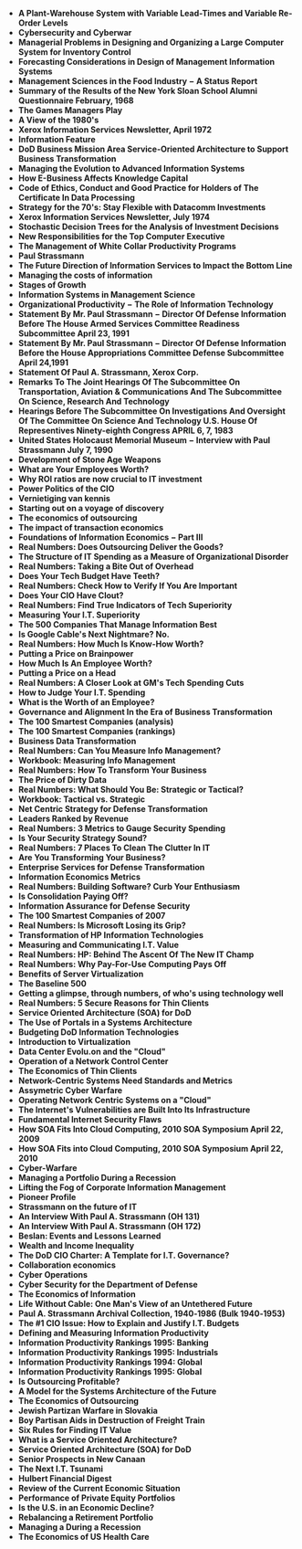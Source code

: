 
<ul>
  
 <li><b><a target="_blank" href="https://github.com/manjunath5496/Paul-Strassmann-Papers/blob/master/paul(1).pdf" style="text-decoration:none;"> A Plant-Warehouse System with Variable Lead-Times and Variable Re-Order Levels</a></b></li>
  
<li><b><a target="_blank" href="https://github.com/manjunath5496/Paul-Strassmann-Papers/blob/master/paul(2).pdf" style="text-decoration:none;">Cybersecurity and Cyberwar</a></b></li>

<li><b><a target="_blank" href="https://github.com/manjunath5496/Paul-Strassmann-Papers/blob/master/paul(3).pdf" style="text-decoration:none;">Managerial Problems in Designing and Organizing a Large Computer System for Inventory Control</a></b></li>                         
  <li><b><a target="_blank" href="https://github.com/manjunath5496/Paul-Strassmann-Papers/blob/master/paul(4).pdf" style="text-decoration:none;">Forecasting Considerations in Design of Management Information Systems</a></b></li>  
     <li><b><a target="_blank" href="https://github.com/manjunath5496/Paul-Strassmann-Papers/blob/master/paul(5).pdf" style="text-decoration:none;">Management Sciences in the Food Industry &minus; A Status Report</a></b></li>  
   <li><b><a target="_blank" href="https://github.com/manjunath5496/Paul-Strassmann-Papers/blob/master/paul(6).pdf" style="text-decoration:none;">Summary of the Results of the New York Sloan School Alumni Questionnaire February, 1968</a></b></li>  
                                             

 <li><b><a target="_blank" href="https://github.com/manjunath5496/Paul-Strassmann-Papers/blob/master/paul(7).pdf" style="text-decoration:none;">The Games Managers Play</a></b></li>
  
<li><b><a target="_blank" href="https://github.com/manjunath5496/Paul-Strassmann-Papers/blob/master/paul(8).pdf" style="text-decoration:none;">A View of the 1980's </a></b></li>

<li><b><a target="_blank" href="https://github.com/manjunath5496/Paul-Strassmann-Papers/blob/master/paul(9).pdf" style="text-decoration:none;">Xerox Information Services Newsletter, April 1972</a></b></li>                         
  <li><b><a target="_blank" href="https://github.com/manjunath5496/Paul-Strassmann-Papers/blob/master/paul(10).pdf" style="text-decoration:none;"> Information Feature</a></b></li>  
     <li><b><a target="_blank" href="https://github.com/manjunath5496/Paul-Strassmann-Papers/blob/master/paul(11).pdf" style="text-decoration:none;">DoD Business Mission Area Service-Oriented Architecture to Support Business Transformation</a></b></li>  
   <li><b><a target="_blank" href="https://github.com/manjunath5496/Paul-Strassmann-Papers/blob/master/paul(12).pdf" style="text-decoration:none;">Managing the Evolution to Advanced Information Systems</a></b></li>  
                                             
<li><b><a target="_blank" href="https://github.com/manjunath5496/Paul-Strassmann-Papers/blob/master/paul(13).pdf" style="text-decoration:none;">How E-Business Affects Knowledge Capital</a></b></li>                         
  <li><b><a target="_blank" href="https://github.com/manjunath5496/Paul-Strassmann-Papers/blob/master/paul(14).pdf" style="text-decoration:none;">Code of Ethics, Conduct and Good Practice for Holders of The Certificate In Data Processing</a></b></li>  
     <li><b><a target="_blank" href="https://github.com/manjunath5496/Paul-Strassmann-Papers/blob/master/paul(15).pdf" style="text-decoration:none;">Strategy for the 70's: Stay Flexible with Datacomm Investments</a></b></li>  
   <li><b><a target="_blank" href="https://github.com/manjunath5496/Paul-Strassmann-Papers/blob/master/paul(16).pdf" style="text-decoration:none;">Xerox Information Services Newsletter, July 1974</a></b></li>  
                                             
  <li><b><a target="_blank" href="https://github.com/manjunath5496/Paul-Strassmann-Papers/blob/master/paul(17).pdf" style="text-decoration:none;">Stochastic Decision Trees for the Analysis of Investment Decisions</a></b></li>  
     <li><b><a target="_blank" href="https://github.com/manjunath5496/Paul-Strassmann-Papers/blob/master/paul(18).pdf" style="text-decoration:none;">New Responsibilities for the Top Computer Executive</a></b></li>  
   <li><b><a target="_blank" href="https://github.com/manjunath5496/Paul-Strassmann-Papers/blob/master/paul(19).pdf" style="text-decoration:none;">The Management of White Collar Productivity Programs</a></b></li>  

  <li><b><a target="_blank" href="https://github.com/manjunath5496/Paul-Strassmann-Papers/blob/master/paul(20).pdf" style="text-decoration:none;">Paul Strassmann</a></b></li>  
     <li><b><a target="_blank" href="https://github.com/manjunath5496/Paul-Strassmann-Papers/blob/master/paul(21).pdf" style="text-decoration:none;">The Future Direction of Information Services to Impact the Bottom Line</a></b></li>  
   <li><b><a target="_blank" href="https://github.com/manjunath5496/Paul-Strassmann-Papers/blob/master/paul(22).pdf" style="text-decoration:none;">Managing the costs of information</a></b></li>  


 <li><b><a target="_blank" href="https://github.com/manjunath5496/Paul-Strassmann-Papers/blob/master/paul(23).pdf" style="text-decoration:none;">Stages of Growth</a></b></li>  
     <li><b><a target="_blank" href="https://github.com/manjunath5496/Paul-Strassmann-Papers/blob/master/paul(24).pdf" style="text-decoration:none;">Information Systems in Management Science</a></b></li>  
   <li><b><a target="_blank" href="https://github.com/manjunath5496/Paul-Strassmann-Papers/blob/master/paul(25).pdf" style="text-decoration:none;"> Organizational Productivity &minus; The Role of Information Technology </a></b></li>  

  <li><b><a target="_blank" href="https://github.com/manjunath5496/Paul-Strassmann-Papers/blob/master/paul(26).pdf" style="text-decoration:none;">Statement By Mr. Paul Strassmann &minus; Director Of Defense Information Before The House Armed Services Committee Readiness Subcommittee April 23, 1991</a></b></li>  
<li><b><a target="_blank" href="https://github.com/manjunath5496/Paul-Strassmann-Papers/blob/master/paul(27).pdf" style="text-decoration:none;">Statement By Mr. Paul Strassmann &minus; Director Of Defense Information Before the House Appropriations Committee Defense Subcommittee April 24,1991</a></b></li>  
   <li><b><a target="_blank" href="https://github.com/manjunath5496/Paul-Strassmann-Papers/blob/master/paul(28).pdf" style="text-decoration:none;">Statement Of Paul A. Strassmann, Xerox Corp. </a></b></li>  

<li><b><a target="_blank" href="https://github.com/manjunath5496/Paul-Strassmann-Papers/blob/master/paul(29).pdf" style="text-decoration:none;">Remarks To The Joint Hearings Of The Subcommittee On Transportation, Aviation & Communications And The Subcommittee On Science, Research And Technology</a></b></li>  

   <li><b><a target="_blank" href="https://github.com/manjunath5496/Paul-Strassmann-Papers/blob/master/paul(30).pdf" style="text-decoration:none;">Hearings Before The Subcommittee On Investigations And Oversight Of The Committee On Science And Technology
U.S. House Of Representives Ninety-eighth Congress APRIL 6, 7, 1983</a></b></li>  

<li><b><a target="_blank" href="https://github.com/manjunath5496/Paul-Strassmann-Papers/blob/master/paul(31).pdf" style="text-decoration:none;">United States Holocaust Memorial Museum &minus; Interview with Paul Strassmann July 7, 1990</a></b></li>  

  <li><b><a target="_blank" href="https://github.com/manjunath5496/Paul-Strassmann-Papers/blob/master/paul(32).pdf" style="text-decoration:none;">Development of Stone Age Weapons</a></b></li>  

<li><b><a target="_blank" href="https://github.com/manjunath5496/Paul-Strassmann-Papers/blob/master/paul(33).pdf" style="text-decoration:none;">What are Your Employees Worth?</a></b></li>  

   <li><b><a target="_blank" href="https://github.com/manjunath5496/Paul-Strassmann-Papers/blob/master/paul(34).pdf" style="text-decoration:none;">Why ROI ratios are now crucial to IT investment </a></b></li>  

<li><b><a target="_blank" href="https://github.com/manjunath5496/Paul-Strassmann-Papers/blob/master/paul(35).pdf" style="text-decoration:none;">Power Politics of the CIO</a></b></li>  


<li><b><a target="_blank" href="https://github.com/manjunath5496/Paul-Strassmann-Papers/blob/master/paul(36).pdf" style="text-decoration:none;">Vernietiging van kennis</a></b></li>  

   <li><b><a target="_blank" href="https://github.com/manjunath5496/Paul-Strassmann-Papers/blob/master/paul(37).pdf" style="text-decoration:none;">Starting out on a voyage of discovery</a></b></li>  

<li><b><a target="_blank" href="https://github.com/manjunath5496/Paul-Strassmann-Papers/blob/master/paul(38).pdf" style="text-decoration:none;">The economics of outsourcing</a></b></li>  

  <li><b><a target="_blank" href="https://github.com/manjunath5496/Paul-Strassmann-Papers/blob/master/paul(39).pdf" style="text-decoration:none;">The impact of transaction economics</a></b></li>  

<li><b><a target="_blank" href="https://github.com/manjunath5496/Paul-Strassmann-Papers/blob/master/paul(40).pdf" style="text-decoration:none;">Foundations of Information Economics &minus; Part III</a></b></li>  

   <li><b><a target="_blank" href="https://github.com/manjunath5496/Paul-Strassmann-Papers/blob/master/paul(41).pdf" style="text-decoration:none;">Real Numbers: Does Outsourcing Deliver the Goods?</a></b></li>  

<li><b><a target="_blank" href="https://github.com/manjunath5496/Paul-Strassmann-Papers/blob/master/paul(42).pdf" style="text-decoration:none;">The Structure of IT Spending as a Measure of Organizational Disorder</a></b></li>  


<li><b><a target="_blank" href="https://github.com/manjunath5496/Paul-Strassmann-Papers/blob/master/paul(43).pdf" style="text-decoration:none;">Real Numbers: Taking a Bite Out of Overhead</a></b></li>  

  <li><b><a target="_blank" href="https://github.com/manjunath5496/Paul-Strassmann-Papers/blob/master/paul(44).pdf" style="text-decoration:none;">Does Your Tech Budget Have Teeth?</a></b></li>  

<li><b><a target="_blank" href="https://github.com/manjunath5496/Paul-Strassmann-Papers/blob/master/paul(45).pdf" style="text-decoration:none;">Real Numbers: Check How to Verify If You Are Important</a></b></li>  

   <li><b><a target="_blank" href="https://github.com/manjunath5496/Paul-Strassmann-Papers/blob/master/paul(46).pdf" style="text-decoration:none;">Does Your CIO Have Clout?</a></b></li>  

<li><b><a target="_blank" href="https://github.com/manjunath5496/Paul-Strassmann-Papers/blob/master/paul(47).pdf" style="text-decoration:none;">Real Numbers: Find True Indicators of Tech Superiority</a></b></li>  


<li><b><a target="_blank" href="https://github.com/manjunath5496/Paul-Strassmann-Papers/blob/master/paul(48).pdf" style="text-decoration:none;">Measuring Your I.T. Superiority</a></b></li>  

  <li><b><a target="_blank" href="https://github.com/manjunath5496/Paul-Strassmann-Papers/blob/master/paul(49).pdf" style="text-decoration:none;">The 500 Companies That Manage Information Best</a></b></li>  

<li><b><a target="_blank" href="https://github.com/manjunath5496/Paul-Strassmann-Papers/blob/master/paul(50).pdf" style="text-decoration:none;">Is Google Cable's Next Nightmare? No.</a></b></li>  

   <li><b><a target="_blank" href="https://github.com/manjunath5496/Paul-Strassmann-Papers/blob/master/paul(51).pdf" style="text-decoration:none;">Real Numbers: How Much Is Know-How Worth?</a></b></li>  

<li><b><a target="_blank" href="https://github.com/manjunath5496/Paul-Strassmann-Papers/blob/master/paul(52).pdf" style="text-decoration:none;">Putting a Price on Brainpower</a></b></li>  

<li><b><a target="_blank" href="https://github.com/manjunath5496/Paul-Strassmann-Papers/blob/master/paul(53).pdf" style="text-decoration:none;">How Much Is An Employee Worth?</a></b></li>  

   <li><b><a target="_blank" href="https://github.com/manjunath5496/Paul-Strassmann-Papers/blob/master/paul(54).pdf" style="text-decoration:none;">Putting a Price on a Head</a></b></li>  

<li><b><a target="_blank" href="https://github.com/manjunath5496/Paul-Strassmann-Papers/blob/master/paul(55).pdf" style="text-decoration:none;">Real Numbers: A Closer Look at GM's Tech Spending Cuts</a></b></li>  

<li><b><a target="_blank" href="https://github.com/manjunath5496/Paul-Strassmann-Papers/blob/master/paul(56).pdf" style="text-decoration:none;"> How to Judge Your I.T. Spending</a></b></li>  


 <li><b><a target="_blank" href="https://github.com/manjunath5496/Paul-Strassmann-Papers/blob/master/paul(57).pdf" style="text-decoration:none;"> What is the Worth of an Employee?</a></b></li>
  
<li><b><a target="_blank" href="https://github.com/manjunath5496/Paul-Strassmann-Papers/blob/master/paul(58).pdf" style="text-decoration:none;">Governance and Alignment In the Era of Business Transformation</a></b></li>

<li><b><a target="_blank" href="https://github.com/manjunath5496/Paul-Strassmann-Papers/blob/master/paul(59).pdf" style="text-decoration:none;">The 100 Smartest Companies (analysis)</a></b></li>                         
  <li><b><a target="_blank" href="https://github.com/manjunath5496/Paul-Strassmann-Papers/blob/master/paul(60).pdf" style="text-decoration:none;">The 100 Smartest Companies (rankings)</a></b></li>  
     <li><b><a target="_blank" href="https://github.com/manjunath5496/Paul-Strassmann-Papers/blob/master/paul(61).pdf" style="text-decoration:none;">Business Data Transformation</a></b></li>  
   <li><b><a target="_blank" href="https://github.com/manjunath5496/Paul-Strassmann-Papers/blob/master/paul(62).pdf" style="text-decoration:none;">Real Numbers: Can You Measure Info Management?</a></b></li>  
                                             

 <li><b><a target="_blank" href="https://github.com/manjunath5496/Paul-Strassmann-Papers/blob/master/paul(63).pdf" style="text-decoration:none;">Workbook: Measuring Info Management</a></b></li>
  
<li><b><a target="_blank" href="https://github.com/manjunath5496/Paul-Strassmann-Papers/blob/master/paul(64).pdf" style="text-decoration:none;">Real Numbers: How To Transform Your Business </a></b></li>

<li><b><a target="_blank" href="https://github.com/manjunath5496/Paul-Strassmann-Papers/blob/master/paul(65).pdf" style="text-decoration:none;">The Price of Dirty Data</a></b></li>                         
  <li><b><a target="_blank" href="https://github.com/manjunath5496/Paul-Strassmann-Papers/blob/master/paul(66).pdf" style="text-decoration:none;"> Real Numbers: What Should You Be: Strategic or Tactical?</a></b></li>  
     <li><b><a target="_blank" href="https://github.com/manjunath5496/Paul-Strassmann-Papers/blob/master/paul(67).pdf" style="text-decoration:none;">Workbook: Tactical vs. Strategic</a></b></li>  
   <li><b><a target="_blank" href="https://github.com/manjunath5496/Paul-Strassmann-Papers/blob/master/paul(68).pdf" style="text-decoration:none;">Net Centric Strategy for Defense Transformation</a></b></li>  
                                             
<li><b><a target="_blank" href="https://github.com/manjunath5496/Paul-Strassmann-Papers/blob/master/paul(69).pdf" style="text-decoration:none;">Leaders Ranked by Revenue</a></b></li>                         
  <li><b><a target="_blank" href="https://github.com/manjunath5496/Paul-Strassmann-Papers/blob/master/paul(70).pdf" style="text-decoration:none;">Real Numbers: 3 Metrics to Gauge Security Spending</a></b></li>  
     <li><b><a target="_blank" href="https://github.com/manjunath5496/Paul-Strassmann-Papers/blob/master/paul(71).pdf" style="text-decoration:none;">Is Your Security Strategy Sound?</a></b></li>  
   <li><b><a target="_blank" href="https://github.com/manjunath5496/Paul-Strassmann-Papers/blob/master/paul(72).pdf" style="text-decoration:none;">Real Numbers: 7 Places To Clean The Clutter In IT</a></b></li>  
                                             
  <li><b><a target="_blank" href="https://github.com/manjunath5496/Paul-Strassmann-Papers/blob/master/paul(73).pdf" style="text-decoration:none;">Are You Transforming Your Business?</a></b></li>  
     <li><b><a target="_blank" href="https://github.com/manjunath5496/Paul-Strassmann-Papers/blob/master/paul(74).pdf" style="text-decoration:none;">Enterprise Services for Defense Transformation</a></b></li>  
   <li><b><a target="_blank" href="https://github.com/manjunath5496/Paul-Strassmann-Papers/blob/master/paul(75).pdf" style="text-decoration:none;">Information Economics Metrics</a></b></li>  

  <li><b><a target="_blank" href="https://github.com/manjunath5496/Paul-Strassmann-Papers/blob/master/paul(76).pdf" style="text-decoration:none;">Real Numbers: Building Software? Curb Your Enthusiasm</a></b></li>  
     <li><b><a target="_blank" href="https://github.com/manjunath5496/Paul-Strassmann-Papers/blob/master/paul(77).pdf" style="text-decoration:none;">Is Consolidation Paying Off?</a></b></li>  
   <li><b><a target="_blank" href="https://github.com/manjunath5496/Paul-Strassmann-Papers/blob/master/paul(78).pdf" style="text-decoration:none;">Information Assurance for Defense Security</a></b></li>  


 <li><b><a target="_blank" href="https://github.com/manjunath5496/Paul-Strassmann-Papers/blob/master/paul(79).pdf" style="text-decoration:none;">The 100 Smartest Companies of 2007</a></b></li>  
     <li><b><a target="_blank" href="https://github.com/manjunath5496/Paul-Strassmann-Papers/blob/master/paul(80).pdf" style="text-decoration:none;">Real Numbers: Is Microsoft Losing its Grip?</a></b></li>  
   <li><b><a target="_blank" href="https://github.com/manjunath5496/Paul-Strassmann-Papers/blob/master/paul(81).pdf" style="text-decoration:none;"> Transformation of HP Information Technologies </a></b></li>  

  <li><b><a target="_blank" href="https://github.com/manjunath5496/Paul-Strassmann-Papers/blob/master/paul(82).pdf" style="text-decoration:none;">Measuring and Communicating I.T. Value</a></b></li>  
<li><b><a target="_blank" href="https://github.com/manjunath5496/Paul-Strassmann-Papers/blob/master/paul(83).pdf" style="text-decoration:none;">Real Numbers: HP: Behind The Ascent Of The New IT Champ</a></b></li>  
   <li><b><a target="_blank" href="https://github.com/manjunath5496/Paul-Strassmann-Papers/blob/master/paul(84).pdf" style="text-decoration:none;">Real Numbers: Why Pay-For-Use Computing Pays Off</a></b></li>  

<li><b><a target="_blank" href="https://github.com/manjunath5496/Paul-Strassmann-Papers/blob/master/paul(85).pdf" style="text-decoration:none;">Benefits of Server Virtualization</a></b></li>  

   <li><b><a target="_blank" href="https://github.com/manjunath5496/Paul-Strassmann-Papers/blob/master/paul(86).pdf" style="text-decoration:none;">The Baseline 500</a></b></li>  

<li><b><a target="_blank" href="https://github.com/manjunath5496/Paul-Strassmann-Papers/blob/master/paul(87).pdf" style="text-decoration:none;">Getting a glimpse, through numbers, of who's using technology well</a></b></li>  

  <li><b><a target="_blank" href="https://github.com/manjunath5496/Paul-Strassmann-Papers/blob/master/paul(88).pdf" style="text-decoration:none;">Real Numbers: 5 Secure Reasons for Thin Clients</a></b></li>  

<li><b><a target="_blank" href="https://github.com/manjunath5496/Paul-Strassmann-Papers/blob/master/paul(89).pdf" style="text-decoration:none;">Service Oriented Architecture (SOA) for DoD</a></b></li>  

   <li><b><a target="_blank" href="https://github.com/manjunath5496/Paul-Strassmann-Papers/blob/master/paul(90).pdf" style="text-decoration:none;">The Use of Portals in a Systems Architecture </a></b></li>  

<li><b><a target="_blank" href="https://github.com/manjunath5496/Paul-Strassmann-Papers/blob/master/paul(91).pdf" style="text-decoration:none;">Budgeting DoD Information Technologies</a></b></li>  


<li><b><a target="_blank" href="https://github.com/manjunath5496/Paul-Strassmann-Papers/blob/master/paul(92).pdf" style="text-decoration:none;">Introduction to Virtualization</a></b></li>  

   <li><b><a target="_blank" href="https://github.com/manjunath5496/Paul-Strassmann-Papers/blob/master/paul(93).pdf" style="text-decoration:none;">Data Center Evolu.on and the "Cloud"</a></b></li>  

<li><b><a target="_blank" href="https://github.com/manjunath5496/Paul-Strassmann-Papers/blob/master/paul(94).pdf" style="text-decoration:none;">Operation of a Network Control Center</a></b></li>  

  <li><b><a target="_blank" href="https://github.com/manjunath5496/Paul-Strassmann-Papers/blob/master/paul(95).pdf" style="text-decoration:none;">The Economics of Thin Clients</a></b></li>  

<li><b><a target="_blank" href="https://github.com/manjunath5496/Paul-Strassmann-Papers/blob/master/paul(96).pdf" style="text-decoration:none;">Network-Centric Systems Need Standards and Metrics</a></b></li>  

   <li><b><a target="_blank" href="https://github.com/manjunath5496/Paul-Strassmann-Papers/blob/master/paul(97).pdf" style="text-decoration:none;">Assymetric Cyber Warfare</a></b></li>  

<li><b><a target="_blank" href="https://github.com/manjunath5496/Paul-Strassmann-Papers/blob/master/paul(98).pdf" style="text-decoration:none;">Operating Network Centric Systems on a "Cloud"</a></b></li>  


<li><b><a target="_blank" href="https://github.com/manjunath5496/Paul-Strassmann-Papers/blob/master/paul(99).pdf" style="text-decoration:none;">The Internet's Vulnerabilities are Built Into Its Infrastructure</a></b></li>  

  <li><b><a target="_blank" href="https://github.com/manjunath5496/Paul-Strassmann-Papers/blob/master/paul(100).pdf" style="text-decoration:none;">Fundamental Internet Security Flaws</a></b></li>  

<li><b><a target="_blank" href="https://github.com/manjunath5496/Paul-Strassmann-Papers/blob/master/paul(101).pdf" style="text-decoration:none;">How SOA Fits Into Cloud Computing, 2010 SOA Symposium April 22, 2009</a></b></li>  

   <li><b><a target="_blank" href="https://github.com/manjunath5496/Paul-Strassmann-Papers/blob/master/paul(102).pdf" style="text-decoration:none;">How SOA Fits into Cloud Computing, 2010 SOA Symposium April 22, 2010</a></b></li>  

<li><b><a target="_blank" href="https://github.com/manjunath5496/Paul-Strassmann-Papers/blob/master/paul(103).pdf" style="text-decoration:none;">Cyber-Warfare</a></b></li>  


<li><b><a target="_blank" href="https://github.com/manjunath5496/Paul-Strassmann-Papers/blob/master/paul(104).pdf" style="text-decoration:none;">Managing a Portfolio During a Recession</a></b></li>  

  <li><b><a target="_blank" href="https://github.com/manjunath5496/Paul-Strassmann-Papers/blob/master/paul(105).pdf" style="text-decoration:none;">Lifting the Fog of Corporate Information Management</a></b></li>  

<li><b><a target="_blank" href="https://github.com/manjunath5496/Paul-Strassmann-Papers/blob/master/paul(106).pdf" style="text-decoration:none;">Pioneer Profile</a></b></li>  

   <li><b><a target="_blank" href="https://github.com/manjunath5496/Paul-Strassmann-Papers/blob/master/paul(107).pdf" style="text-decoration:none;">Strassmann on the future of IT</a></b></li>  

<li><b><a target="_blank" href="https://github.com/manjunath5496/Paul-Strassmann-Papers/blob/master/paul(108).pdf" style="text-decoration:none;">An Interview With Paul A. Strassmann (OH 131)</a></b></li>  

<li><b><a target="_blank" href="https://github.com/manjunath5496/Paul-Strassmann-Papers/blob/master/paul(109).pdf" style="text-decoration:none;">An Interview With Paul A. Strassmann (OH 172)</a></b></li>  

   <li><b><a target="_blank" href="https://github.com/manjunath5496/Paul-Strassmann-Papers/blob/master/paul(110).pdf" style="text-decoration:none;">Beslan: Events and Lessons Learned</a></b></li>  

<li><b><a target="_blank" href="https://github.com/manjunath5496/Paul-Strassmann-Papers/blob/master/paul(111).pdf" style="text-decoration:none;">Wealth and Income Inequality</a></b></li>  

<li><b><a target="_blank" href="https://github.com/manjunath5496/Paul-Strassmann-Papers/blob/master/paul(112).pdf" style="text-decoration:none;"> The DoD CIO Charter: A Template for I.T. Governance?</a></b></li>  

<li><b><a target="_blank" href="https://github.com/manjunath5496/Paul-Strassmann-Papers/blob/master/paul(113).pdf" style="text-decoration:none;">Collaboration economics</a></b></li>  

<li><b><a target="_blank" href="https://github.com/manjunath5496/Paul-Strassmann-Papers/blob/master/paul(114).pdf" style="text-decoration:none;">Cyber Operations</a></b></li>  

   <li><b><a target="_blank" href="https://github.com/manjunath5496/Paul-Strassmann-Papers/blob/master/paul(115).pdf" style="text-decoration:none;">Cyber Security for the Department of Defense</a></b></li>  

<li><b><a target="_blank" href="https://github.com/manjunath5496/Paul-Strassmann-Papers/blob/master/paul(116).pdf" style="text-decoration:none;">The Economics of Information</a></b></li>  

<li><b><a target="_blank" href="https://github.com/manjunath5496/Paul-Strassmann-Papers/blob/master/paul(117).pdf" style="text-decoration:none;"> Life Without Cable: One Man's View of an Untethered Future</a></b></li>  

<li><b><a target="_blank" href="https://github.com/manjunath5496/Paul-Strassmann-Papers/blob/master/paul(118).pdf" style="text-decoration:none;">Paul A. Strassmann Archival Collection, 1940‐1986 (Bulk 1940‐1953)</a></b></li>  

<li><b><a target="_blank" href="https://github.com/manjunath5496/Paul-Strassmann-Papers/blob/master/paul(119).pdf" style="text-decoration:none;"> The #1 CIO Issue: How to Explain and Justify I.T. Budgets</a></b></li>  

<li><b><a target="_blank" href="https://github.com/manjunath5496/Paul-Strassmann-Papers/blob/master/paul(120).pdf" style="text-decoration:none;">Defining and Measuring Information Productivity</a></b></li>  

<li><b><a target="_blank" href="https://github.com/manjunath5496/Paul-Strassmann-Papers/blob/master/paul(121).pdf" style="text-decoration:none;">Information Productivity Rankings 1995: Banking</a></b></li>  

   <li><b><a target="_blank" href="https://github.com/manjunath5496/Paul-Strassmann-Papers/blob/master/paul(122).pdf" style="text-decoration:none;">Information Productivity Rankings 1995: Industrials</a></b></li>  

<li><b><a target="_blank" href="https://github.com/manjunath5496/Paul-Strassmann-Papers/blob/master/paul(123).pdf" style="text-decoration:none;">Information Productivity Rankings 1994: Global</a></b></li>  

<li><b><a target="_blank" href="https://github.com/manjunath5496/Paul-Strassmann-Papers/blob/master/paul(124).pdf" style="text-decoration:none;"> Information Productivity Rankings 1995: Global</a></b></li>

<li><b><a target="_blank" href="https://github.com/manjunath5496/Paul-Strassmann-Papers/blob/master/paul(125).pdf" style="text-decoration:none;"> Is Outsourcing Profitable?</a></b></li>

<li><b><a target="_blank" href="https://github.com/manjunath5496/Paul-Strassmann-Papers/blob/master/paul(127).pdf" style="text-decoration:none;"> A Model for the Systems Architecture of the Future</a></b></li>

<li><b><a target="_blank" href="https://github.com/manjunath5496/Paul-Strassmann-Papers/blob/master/paul(131).pdf" style="text-decoration:none;"> The Economics of Outsourcing</a></b></li>


<li><b><a target="_blank" href="https://github.com/manjunath5496/Paul-Strassmann-Papers/blob/master/paul(132).pdf" style="text-decoration:none;">Jewish Partizan Warfare in Slovakia</a></b></li>

<li><b><a target="_blank" href="https://github.com/manjunath5496/Paul-Strassmann-Papers/blob/master/paul(133).pdf" style="text-decoration:none;">Boy Partisan Aids in Destruction of Freight Train</a></b></li>

<li><b><a target="_blank" href="https://github.com/manjunath5496/Paul-Strassmann-Papers/blob/master/paul(135).pdf" style="text-decoration:none;">Six Rules for Finding IT Value</a></b></li>

<li><b><a target="_blank" href="https://github.com/manjunath5496/Paul-Strassmann-Papers/blob/master/paul(126).pdf" style="text-decoration:none;">What is a Service Oriented Architecture?</a></b></li>


<li><b><a target="_blank" href="https://github.com/manjunath5496/Paul-Strassmann-Papers/blob/master/paul(128).pdf" style="text-decoration:none;">Service Oriented Architecture (SOA) for DoD</a></b></li>


<li><b><a target="_blank" href="https://github.com/manjunath5496/Paul-Strassmann-Papers/blob/master/paul(129).pdf" style="text-decoration:none;">Senior Prospects in New Canaan</a></b></li>


<li><b><a target="_blank" href="https://github.com/manjunath5496/Paul-Strassmann-Papers/blob/master/paul(130).pdf" style="text-decoration:none;">The Next I.T. Tsunami</a></b></li>


<li><b><a target="_blank" href="https://github.com/manjunath5496/Paul-Strassmann-Papers/blob/master/paul(134).pdf" style="text-decoration:none;">Hulbert Financial Digest</a></b></li>


<li><b><a target="_blank" href="https://github.com/manjunath5496/Paul-Strassmann-Papers/blob/master/paul(136).pdf" style="text-decoration:none;">Review of the Current Economic Situation</a></b></li>


<li><b><a target="_blank" href="https://github.com/manjunath5496/Paul-Strassmann-Papers/blob/master/paul(137).pdf" style="text-decoration:none;">Performance of Private Equity Portfolios</a></b></li>


<li><b><a target="_blank" href="https://github.com/manjunath5496/Paul-Strassmann-Papers/blob/master/paul(138).pdf" style="text-decoration:none;">Is the U.S. in an Economic Decline?</a></b></li>


<li><b><a target="_blank" href="https://github.com/manjunath5496/Paul-Strassmann-Papers/blob/master/paul(139).pdf" style="text-decoration:none;">Rebalancing a Retirement Portfolio</a></b></li>


<li><b><a target="_blank" href="https://github.com/manjunath5496/Paul-Strassmann-Papers/blob/master/paul(140).pdf" style="text-decoration:none;">Managing a During a Recession</a></b></li>


<li><b><a target="_blank" href="https://github.com/manjunath5496/Paul-Strassmann-Papers/blob/master/paul(141).pdf" style="text-decoration:none;">The Economics of US Health Care</a></b></li>








</ul>
